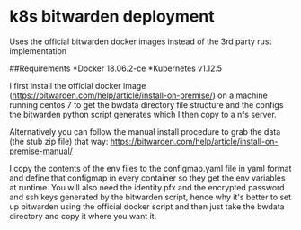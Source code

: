 # k8s bitwarden deployment

Uses the official bitwarden docker images instead of the 3rd party rust implementation

##Requirements
*Docker 18.06.2-ce
*Kubernetes v1.12.5

I first install the official docker image (https://bitwarden.com/help/article/install-on-premise/) on a machine running centos 7 to get the bwdata directory file structure and the configs the bitwarden python script generates which I then copy to a nfs server. 

Alternatively you can follow the manual install procedure to grab the data (the stub zip file) that way: https://bitwarden.com/help/article/install-on-premise-manual/

I copy the contents of the env files to the configmap.yaml file in yaml format and define that configmap in every container so they get the env variables at runtime. You will also need the identity.pfx and the encrypted password and ssh keys generated by the bitwarden script, hence why it's better to set up bitwarden using the official docker script and then just take the bwdata directory and copy it where you want it.
